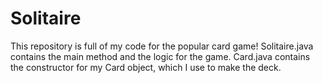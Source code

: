 # Solitaire
This repository is full of my code for the popular card game!
Solitaire.java contains the main method and the logic for the game.
Card.java contains the constructor for my Card object, which I use to make the deck.
